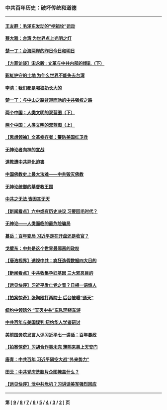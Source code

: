 ### 中共百年历史：破坏传统和道德
---
#### [王友群：毛泽东发动的“挖祖坟”运动](../../pages/nf1176114/n13723639.md?06100430) 
#### [蔡大雅：台湾 为世界点上光明之灯](../../pages/nf1176114/n13531530.md?06100430) 
#### [楚一丁：台海两岸的昨日今日和明日](../../pages/nf1176114/n13531468.md?06100430) 
#### [【方菲访谈】宋永毅 : 文革与中共内部的倾轧（下）](../../pages/nf1176114/n13486836.md?06100430) 
#### [彩虹护守的土地 为什么世界不能失去台湾](../../pages/nf1176114/n13476849.md?06100430) 
#### [李清：我们都是喝狼奶长大的](../../pages/nf1176114/n13471478.md?06100430) 
#### [楚一丁：与中山之路背道而驰的中共强权之路](../../pages/nf1176114/n13437270.md?06100430) 
#### [两个中国：人类文明的双蓝图（下）](../../pages/nf1176114/n13423132.md?06100430) 
#### [两个中国：人类文明的双蓝图（上）](../../pages/nf1176114/n13422687.md?06100430) 
#### [【思想领袖】文革幸存者：警防美国红卫兵](../../pages/nf1176114/n13339289.md?06100430) 
#### [无神论者向神的宣战](../../pages/nf1176114/n13281535.md?06100430) 
#### [道教遭中共异化迫害](../../pages/nf1176114/n13281463.md?06100430) 
#### [中国佛教史上最大法难——中共毁灭佛教](../../pages/nf1176114/n13281397.md?06100430) 
#### [无神论统御的基督教王国](../../pages/nf1176114/n13281280.md?06100430) 
#### [中共之无法 皆因其无天](../../pages/nf1176114/n13281088.md?06100430) 
#### [【新闻看点】六中或有历史决议 习要回毛时代？](../../pages/nf1176114/n13222895.md?06100430) 
#### [无神论——人类面临的最危险骗局](../../pages/nf1176114/n13196137.md?06100430) 
#### [慕岳：百年变局 习近平是在开盘还是收官？](../../pages/nf1176114/n13206516.md?06100430) 
#### [戈壁东：中共是这个世界最邪恶的政权](../../pages/nf1176114/n13085641.md?06100430) 
#### [【唐浩视界】透视中共：疯狂造假数据四大目的](../../pages/nf1176114/n13080590.md?06100430) 
#### [【新闻看点】中共收集孕妇基因 三大邪恶目的](../../pages/nf1176114/n13077182.md?06100430) 
#### [【远见快评】习近平发亡党之音？日相一语惊人](../../pages/nf1176114/n13074809.md?06100430) 
#### [【拍案惊奇】张陶殴打两院士 后台被曝“通天”](../../pages/nf1176114/n13070496.md?06100430) 
#### [纽约中领馆外 “天灭中共”车队环绕车游](../../pages/nf1176114/n13070693.md?06100430) 
#### [中共百年与美国误判 纽约华人学者研讨](../../pages/nf1176114/n13067969.md?06100430) 
#### [美前国务院发言人评习近平七一讲话：百年暴政](../../pages/nf1176114/n13066986.md?06100430) 
#### [【拍案惊奇】习胡合作事未完 薄熙来弟上天安门](../../pages/nf1176114/n13065867.md?06100430) 
#### [唐青：中共百年 习近平隔空大战“外来势力”](../../pages/nf1176114/n13065976.md?06100430) 
#### [田云：中共党庆洗脑片企图掩盖什么？](../../pages/nf1176114/n13064395.md?06100430) 
#### [【远见快评】泄中共危机？习讲话美军强烈回应](../../pages/nf1176114/n13064269.md?06100430) 

---
#### 第 [ [9](./9.md?06100430) / [8](./8.md?06100430) / [7](./7.md?06100430) / [6](./6.md?06100430) / [5](./5.md?06100430) / [4](./4.md?06100430) / [3](./3.md?06100430) / [2](./2.md?06100430) ] 页
